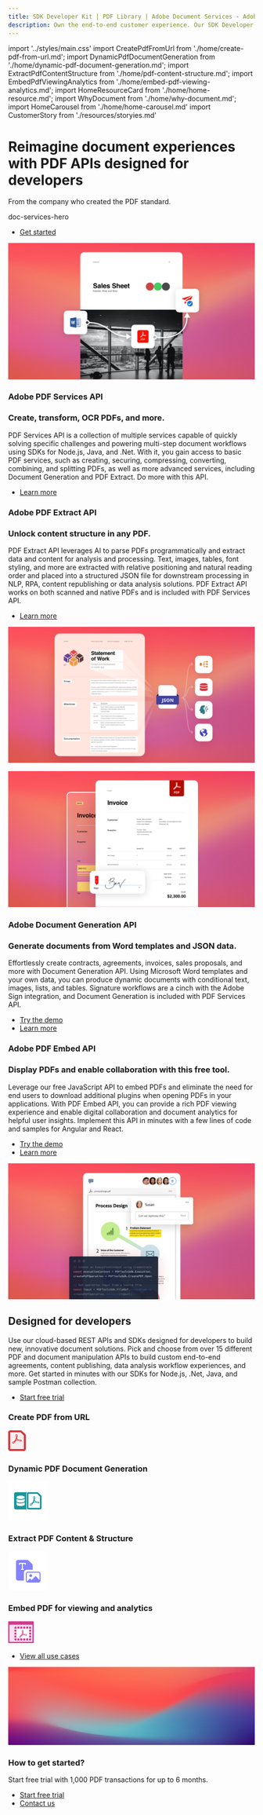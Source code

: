 ```yaml
---
title: SDK Developer Kit | PDF Library | Adobe Document Services - Adobe Developers
description: Own the end-to-end customer experience. Our SDK Developer kits are customizable & built to last. Find an innovative solution with our PDF SDK here.
---
```


import '../styles/main.css'
import CreatePdfFromUrl from './home/create-pdf-from-url.md';
import DynamicPdfDocumentGeneration from './home/dynamic-pdf-document-generation.md';
import ExtractPdfContentStructure from './home/pdf-content-structure.md';
import EmbedPdfViewingAnalytics from './home/embed-pdf-viewing-analytics.md';
import HomeResourceCard from './home/home-resource.md';
import WhyDocument from './home/why-document.md';
import HomeCarousel from './home/home-carousel.md'
import CustomerStory from './resources/storyies.md'


<Hero slots="heading, text, assetsImg, buttons" customLayout variant="fullwidth" className="homeherobgImage"/>

# Reimagine document experiences with PDF APIs designed for developers

From the company who created the PDF standard.


doc-services-hero


- [Get started](/src/pages/gettingstarted.md)

<TextBlock slots="image, heading,subHeading,text,buttons" theme="lightest" headerElementType="h2" className="home-zigzag-comp-padding"/>

![PDFservices](images/pdfServices.jpg)

### Adobe PDF Services API
### Create, transform, OCR PDFs, and more.

PDF Services API is a collection of multiple services capable of quickly solving specific challenges and
powering multi-step document workflows using SDKs for Node.js, Java, and .Net. With it, you gain
access to basic PDF services, such as creating, securing, compressing, converting, combining, and
splitting PDFs, as well as more advanced services, including Document Generation and PDF Extract.
Do more with this API.

- [Learn more](/src/pages/apis/pdf-services.md)



<TextBlock slots="heading,subHeading,text,buttons,image" theme="light" headerElementType="h2" className="home-zigzag-comp-padding"/>

### Adobe PDF Extract API
### Unlock content structure in any PDF.

PDF Extract API leverages AI to parse PDFs programmatically and extract data and content for
analysis and processing. Text, images, tables, font styling, and more are extracted with relative
positioning and natural reading order and placed into a structured JSON file for downstream
processing in NLP, RPA, content republishing or data analysis solutions. PDF Extract API works
on both scanned and native PDFs and is included with PDF Services API.

- [Learn more](/src/pages/apis/pdf-extract.md)

![ExtractAPI](images/pdfExtract.jpg)



<TextBlock slots="image,heading,subHeading,text,buttons" theme="lightest"  primaryOutline headerElementType="h2" className="home-zigzag-comp-padding"/>

![documentGenerationAPI](images/docGen.jpg)

### Adobe Document Generation API
### Generate documents from Word templates and JSON data.

Effortlessly create contracts, agreements, invoices, sales proposals, and more with Document
Generation API. Using Microsoft Word templates and your own data, you can produce
dynamic documents with conditional text, images, lists, and tables. Signature workflows are
a cinch with the Adobe Sign integration, and Document Generation is included with PDF
Services API.

- [Try the demo](https://adobe.com/go/dcdocgen_api_demo)
- [Learn more](/src/pages/apis/doc-generation.md)



<TextBlock slots="heading,subHeading,text,buttons,image" theme="light"  primaryOutline headerElementType="h2" className="home-zigzag-comp-padding"/>

### Adobe PDF Embed API
### Display PDFs and enable collaboration with this free tool.

Leverage our free JavaScript API to embed PDFs and eliminate the need for end users to
download additional plugins when opening PDFs in your applications. With PDF Embed API, you
can provide a rich PDF viewing experience and enable digital collaboration and document
analytics for helpful user insights. Implement this API in minutes with a few lines of code and
samples for Angular and React.

- [Try the demo](https://www.adobe.com/go/pdfEmbedAPI_demo)
- [Learn more](/src/pages/apis/pdf-embed.md)

![APIEmbed](images/pdfEmbed.jpg)


<SummaryBlock slots="heading, text, buttons"  background="rgb(31, 42, 73)" buttonPositionRight />

## Designed for developers

Use our cloud-based REST APIs and SDKs designed for developers to build new, innovative document solutions. Pick and choose from over 15 different PDF and document manipulation APIs to build custom end-to-end agreements, content publishing, data analysis workflow experiences, and more. Get started in minutes with our SDKs for Node.js, .Net, Java, and sample Postman collection.

- [Start free trial](https://dc.stage.acrobat.com/dc-integration-creation-app-cdn/index.html)



<TabsBlock orientation="vertical" slots="heading, image, content" APIReference = "https://www.adobe.com/go/dcsdk_APIdocs"  repeat="4"  theme="dark" className='bgBlue code-block-0' />

### Create PDF from URL

![creativePDF](images/s_createpdf_color_24.svg)

<CreatePdfFromUrl/>

### Dynamic PDF Document Generation

![Document Generation](images/ic-dynamic-pdf-gen-40.svg)

<DynamicPdfDocumentGeneration/>

### Extract PDF Content & Structure

![PDF Content & Structure](images/ic-extract-40.svg)

<ExtractPdfContentStructure/>

### Embed PDF for viewing and analytics

![viewing and analytics](images/embed.svg)

<EmbedPdfViewingAnalytics/>



<WrapperComponent slots="content" theme="lightest" className="why-docment-services"/>

<WhyDocument />




<WrapperComponent slots="content" repeat="1" theme="light"/>

<HomeResourceCard />




<TextBlock slots="buttons" isCentered theme="light"  className='padding-5'/>

- [View all use cases](/src/pages/use-cases/agreements-and-contracts/sales-proposals-and-contracts/)




<WrapperComponent slots="content" repeat="1" theme="lightest"/>

<CustomerStory />




<WrapperComponent slots="content" repeat="1" theme="light"/>

<HomeCarousel />




<SummaryBlock slots="image, heading, text, buttons" theme="lightest" background="white" />

![summary block bg img](images/bg-hero.jpeg)

### How to get started?

Start free trial with 1,000 PDF transactions for up to 6 months.

- [Start free trial](https://dc.stage.acrobat.com/dc-integration-creation-app-cdn/index.html)
- [Contact us](src/pages/pricing/contact.md)
